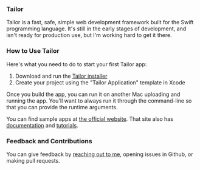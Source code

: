 ### Tailor

Tailor is a fast, safe, simple web development framework built for the Swift
programming language. It's still in the early stages of development, and isn't
ready for production use, but I'm working hard to get it there.

### How to Use Tailor


Here's what you need to do to start your first Tailor app:

1. Download and run the [Tailor installer](http://www.johnbrownlee.com/s/Tailormpkg.zip)
2. Create your project using the "Tailor Application" template in Xcode

Once you build the app, you can run it on another Mac uploading and running the
app. You'll want to always run it through the command-line so that you can
provide the runtime arguments.

You can find sample apps at
[the official website](https://tailorframe.work/). That site also has
[documentation](https://tailorframe.work/docs/overview/) and
[tutorials](https://tailorframe.work/tutorials/).

### Feedback and Contributions

You can give feedback by [reaching out to me](http://johnbrownlee.com/contact),
opening issues in Github, or making pull requests.
